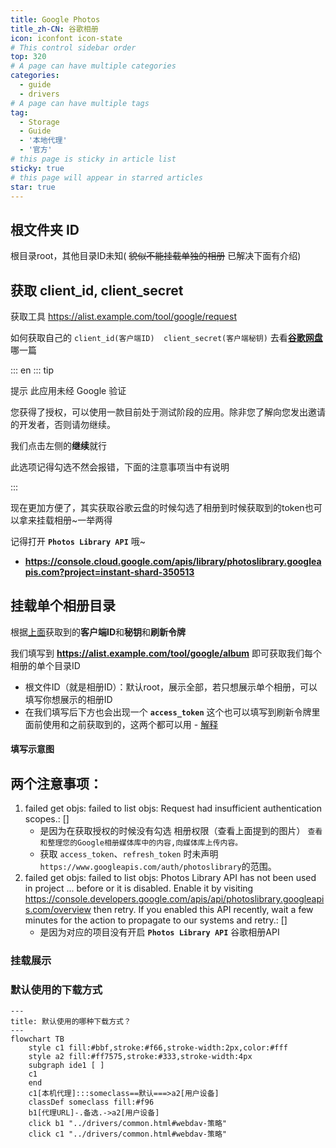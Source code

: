 ```yaml
---
title: Google Photos
title_zh-CN: 谷歌相册
icon: iconfont icon-state
# This control sidebar order
top: 320
# A page can have multiple categories
categories:
  - guide
  - drivers
# A page can have multiple tags
tag:
  - Storage
  - Guide
  - '本地代理'
  - '官方'
# this page is sticky in article list
sticky: true
# this page will appear in starred articles
star: true
---
```


## **根文件夹 ID**

根目录root，其他目录ID未知( ~~貌似不能挂载单独的相册~~ 已解决下面有介绍)

## **获取 client_id, client_secret**

获取工具 https://alist.example.com/tool/google/request

如何获取自己的 `client_id(客户端ID)  client_secret(客户端秘钥)` 去看[**谷歌网盘**](./googledrive.md)哪一篇

::: en
::: tip

提示 此应用未经 Google 验证

您获得了授权，可以使用一款目前处于测试阶段的应用。除非您了解向您发出邀请的开发者，否则请勿继续。

我们点击左侧的**继续**就行

此选项记得勾选不然会报错，下面的注意事项当中有说明

<!-- ![Googlephotos](/img/drivers/google/Google-photos2.png) -->

:::

现在更加方便了，其实获取谷歌云盘的时候勾选了相册到时候获取到的token也可以拿来挂载相册~一举两得

记得打开 **`Photos Library API`** 哦~

- **https://console.cloud.google.com/apis/library/photoslibrary.googleapis.com?project=instant-shard-350513**

## **挂载单个相册目录**

根据[上面](https://alist.example.com/tool/google/request)获取到的**客户端ID**和**秘钥**和**刷新令牌**

我们填写到 **https://alist.example.com/tool/google/album** 即可获取我们每个相册的单个目录ID

- 根文件ID（就是相册ID）：默认root，展示全部，若只想展示单个相册，可以填写你想展示的相册ID
- 在我们填写后下方也会出现一个 **`access_token`** 这个也可以填写到刷新令牌里面前使用和之前获取到的，这两个都可以用 - [解释](https://github.com/alist-org/alist/discussions/3264#discussioncomment-5051171)

#### **填写示意图**

<!-- ![Googlephotos](/img/drivers/google/Google-photos3.png) -->

## **两个注意事项：**

1. failed get objs: failed to list objs: Request had insufficient authentication scopes.: []
   - 是因为在获取授权的时候没有勾选 相册权限（查看上面提到的图片） `查看和整理您的Google相册媒体库中的内容,向媒体库上传内容。`
   - 获取 `access_token`、`refresh_token` 时未声明`https://www.googleapis.com/auth/photoslibrary`的范围。
2. failed get objs: failed to list objs: Photos Library API has not been used in project ... before or it is disabled. Enable it by visiting <https://console.developers.google.com/apis/api/photoslibrary.googleapis.com/overview> then retry. If you enabled this API recently, wait a few minutes for the action to propagate to our systems and retry.: []
   - 是因为对应的项目没有开启 **`Photos Library API`** 谷歌相册API

### **挂载展示**

<!-- ![Googlephotos](/img/drivers/google/Google-photosend.png) -->

### **默认使用的下载方式**

```mermaid
---
title: 默认使用的哪种下载方式？
---
flowchart TB
    style c1 fill:#bbf,stroke:#f66,stroke-width:2px,color:#fff
    style a2 fill:#ff7575,stroke:#333,stroke-width:4px
    subgraph ide1 [ ]
    c1
    end
    c1[本机代理]:::someclass==默认===>a2[用户设备]
    classDef someclass fill:#f96
    b1[代理URL]-.备选.->a2[用户设备]
    click b1 "../drivers/common.html#webdav-策略"
    click c1 "../drivers/common.html#webdav-策略"
```
